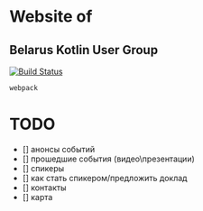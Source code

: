 # Website of
## Belarus Kotlin User Group

[![Build Status](https://travis-ci.org/KotlinBy/bkug.by.svg?branch=master)](https://travis-ci.org/KotlinBy/bkug.by)

```sh
webpack
```

# TODO

- [] анонсы событий
- [] прошедшие события (видео\презентации)
- [] спикеры
- [] как стать спикером/предложить доклад
- [] контакты
- [] карта
